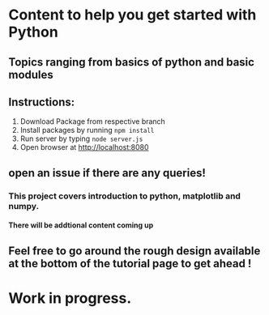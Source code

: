 # Content to help you get started with Python

## Topics ranging from basics of python and basic modules

## Instructions:
1. Download Package from respective branch
2. Install packages by running
    ```npm install```
3. Run server by typing 
```node server.js``` 
4. Open browser at [http://localhost:8080](http://localhost:8080)

## open an issue if there are any queries!

### This project covers introduction to python, matplotlib and numpy.

#### There will be addtional content coming up

## Feel free to go around the rough design available at the bottom of the tutorial page to get ahead !

# Work in progress.
